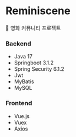 # Reminiscene
🌙 영화 커뮤니티 프로젝트
### Backend
- Java 17
- Springboot 3.1.2
- Spring Security 6.1.2
- Jwt
- MyBatis
- MySQL

### Frontend
- Vue.js
- Vuex
- Axios
